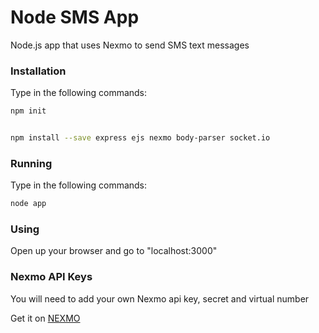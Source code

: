 # Node SMS App

Node.js app that uses Nexmo to send SMS text messages

### Installation
Type in the following commands:
```sh
npm init


npm install --save express ejs nexmo body-parser socket.io
```
### Running
Type in the following commands:
```sh
node app
```
### Using
Open up your browser and go to "localhost:3000"

### Nexmo API Keys
You will need to add your own Nexmo api key, secret and virtual number

Get it on [NEXMO](https://dashboard.nexmo.com/sign-up)
